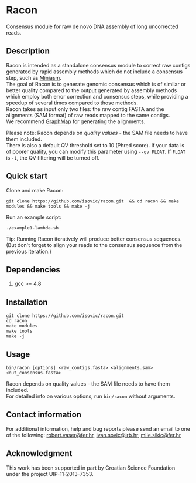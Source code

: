 # Racon
Consensus module for raw de novo DNA assembly of long uncorrected reads.  

## Description
Racon is intended as a standalone consensus module to correct raw contigs generated by rapid assembly methods which do not include a consensus step, such as [Miniasm](https://github.com/lh3/miniasm).  
The goal of Racon is to generate genomic consensus which is of similar or better quality compared to the output generated by assembly methods which employ both error correction and consensus steps, while providing a speedup of several times compared to those methods.  
Racon takes as input only two files: the raw contig FASTA and the alignments (SAM format) of raw reads mapped to the same contigs.  
We recommend [GraphMap](https://github.com/isovic/graphmap) for generating the alignments.  

Please note: Racon depends on *quality values* - the SAM file needs to have them included.  
There is also a default QV threshold set to 10 (Phred score). If your data is of poorer quality, you can modify this parameter using ```--qv FLOAT```. If ```FLOAT``` is ```-1```, the QV filtering will be turned off.  

## Quick start
Clone and make Racon:
```  
git clone https://github.com/isovic/racon.git  && cd racon && make modules && make tools && make -j  
```
Run an example script:  
```  
./example1-lambda.sh  
```  
Tip: Running Racon iteratively will produce better consensus sequences. (But don't forget to align your reads to the consensus sequence from the previous iteration.)  

## Dependencies
1. gcc >= 4.8  

## Installation
```  
git clone https://github.com/isovic/racon.git  
cd racon  
make modules  
make tools  
make -j  
```  

## Usage
```  
bin/racon [options] <raw_contigs.fasta> <alignments.sam> <out_consensus.fasta>  
```  
Racon depends on quality values - the SAM file needs to have them included.  
For detailed info on various options, run ```bin/racon``` without arguments.  

## Contact information

For additional information, help and bug reports please send an email to one of the following: robert.vaser@fer.hr,
ivan.sovic@irb.hr, mile.sikic@fer.hr


## Acknowledgment

This work has been supported in part by Croatian Science Foundation under the project UIP-11-2013-7353.
